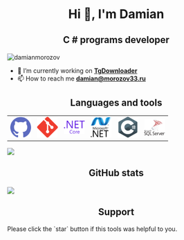 <h1 align="center">Hi 👋, I'm Damian</h1>
<h2 align="center">C # programs developer</h3>

<img align="center" src="https://komarev.com/ghpvc/?username=damianmorozov&label=Profile%20views&color=0e75b6&style=flat" alt="damianmorozov" />

- 🌱 I’m currently working on **[TgDownloader](https://github.com/DamianMorozov/TgDownloader)**
- 📫 How to reach me **damian@morozov33.ru**

<h2 align="center">Languages and tools</h3>
<table>
  <tr>
    <td><img width ='48px' src ='Svg/github.svg' /></td>
    <td><img width ='48px' src ='Svg/git.svg' /></td>
    <td><img width ='48px' src ='Svg/ms-net-core.svg' /></td>
    <td><img width ='48px' src ='Svg/ms-net.svg' /></td>
    <td><img width ='48px' src ='Svg/csharp.svg' /></td>
    <td><img width ='48px' src ='Svg/ms-sql-server.svg' /></td>
  </tr>
</table>

<img align="center" src="https://github-readme-stats.vercel.app/api?username=damianmorozov&show_icons=true&locale=en&theme=dark" />

<h2 align="center">GitHub stats</h3>
<img align="center" src="https://metrics.lecoq.io/damianmorozov" />

<h2 align="center">Support</h3>
Please click the `star` button if this tools was helpful to you.
